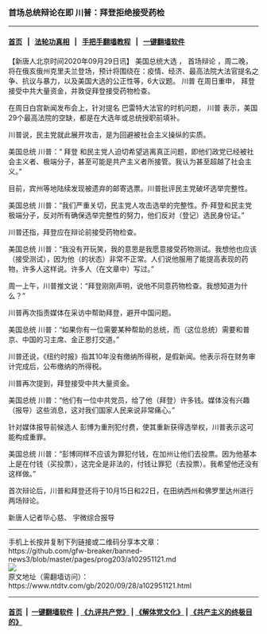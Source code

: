 ### 首场总统辩论在即 川普：拜登拒绝接受药检
------------------------

#### [首页](https://github.com/gfw-breaker/banned-news3/blob/master/README.md) &nbsp;&nbsp;|&nbsp;&nbsp; [法轮功真相](https://github.com/begood0513/basic/blob/master/README.md)  &nbsp;&nbsp;|&nbsp;&nbsp; [手把手翻墙教程](https://github.com/gfw-breaker/guides/wiki)  &nbsp;&nbsp;|&nbsp;&nbsp; [一键翻墙软件](https://github.com/gfw-breaker/nogfw/blob/master/README.md)  



<div><div class="post_content" itemprop="articleBody">
 <p>
  【新唐人北京时间2020年09月29日讯】
  <ok href="https://www.ntdtv.com/gb/美国总统大选.htm">
   美国总统大选
  </ok>
  ，
  <ok href="https://www.ntdtv.com/gb/首场辩论.htm">
   首场辩论
  </ok>
  ，周二晚，将在俄亥俄州克里夫兰登场，预计将围绕在：疫情、经济、最高法院大法官提名之争、抗议与暴力，以及美国大选的公正性等，6大议题。
  <ok href="https://www.ntdtv.com/gb/川普.htm">
   川普
  </ok>
  在周日重申，
  <ok href="https://www.ntdtv.com/gb/拜登.htm">
   拜登
  </ok>
  接受中共大量资金，并敦促拜登接受药物检查。
 </p>
 <p>
  在周日白宫新闻发布会上，针对提名 巴雷特大法官的时机问题，
  <ok href="https://www.ntdtv.com/gb/川普.htm">
   川普
  </ok>
  表示，美国29个最高法院的空缺，都是在大选年或总统授职前填补。
 </p>
 <p>
  川普说，民主党就此展开攻击，是为回避被社会主义操纵的实质。
 </p>
 <p>
  美国总统 川普：“
  <ok href="https://www.ntdtv.com/gb/拜登.htm">
   拜登
  </ok>
  和民主党人迫切希望逃离真正问题，即他们政党已经被社会主义者、极端分子，甚至可能是共产主义者所接管。我认为甚至超越了社会主义。”
 </p>
 <p>
  目前，宾州等地陆续发现被遗弃的邮寄选票。川普批评民主党破坏选举完整性。
 </p>
 <p>
  美国总统 川普：“我们严重关切，民主党人攻击选举的完整性。乔·拜登和民主党极端分子，反对所有确保选举完整性的努力，他们反对（登记）选民身份证。”
 </p>
 <p>
  川普还指，拜登应在辩论前接受药物检查。
 </p>
 <p>
  美国总统 川普：“我没有开玩笑，我的意思是我愿意接受药物测试。我想他也应该（接受测试），因为他（的状态）非常不正常。人们说他服用了能提高表现的药物，许多人这样说。许多人（在文章中）写过。”
 </p>
 <p>
  周一上午，川普推文说：“拜登刚刚声明，说他不同意药物检查。我想知道为什么？”
 </p>
 <p>
  川普再次指责媒体在采访中帮助拜登，避开中国问题。
 </p>
 <p>
  美国总统 川普：“如果你有一位需要某种帮助的总统，而（这位总统）需要和普京、中国的习主席、金正恩打交道。”
 </p>
 <p>
  川普还说，《纽约时报》指其10年没有缴纳所得税，是假新闻。他表示将在财务审计完成后，公布缴纳的所得税。
 </p>
 <p>
  川普再次提到，拜登接受中共大量资金。
 </p>
 <p>
  美国总统 川普：“他们有一位中共党员，给了他（拜登）许多钱。媒体没有兴趣（报导）这些消息，这对我们国家人民来说非常痛心。”
 </p>
 <p>
  针对媒体报导前候选人 彭博为重刑犯付费，使其重新获得选举权，川普表示这可能构成重罪。
 </p>
 <p>
  美国总统 川普：“彭博同样不应该为罪犯付钱，在加州让他们去投票。因为他基本上是在付钱（买投票），这完全是非法的，付钱让罪犯（去投票）。我希望他还没有这样做。”
 </p>
 <p>
  首次辩论后，川普和拜登还将于10月15日和22日，在田纳西州和佛罗里达州进行两场辩论。
 </p>
 <p>
  新唐人记者毕心慈、 宇微综合报导
 </p>
 <div class="single_ad">
 </div>
</div>
</div>
<hr/>
手机上长按并复制下列链接或二维码分享本文章：<br/>
https://github.com/gfw-breaker/banned-news3/blob/master/pages/prog203/a102951121.md <br/>
<a href='https://github.com/gfw-breaker/banned-news3/blob/master/pages/prog203/a102951121.md'><img src='https://github.com/gfw-breaker/banned-news3/blob/master/pages/prog203/a102951121.md.png'/></a> <br/>
原文地址（需翻墙访问）：https://www.ntdtv.com/gb/2020/09/28/a102951121.html


------------------------
#### [首页](https://github.com/gfw-breaker/banned-news3/blob/master/README.md) &nbsp;|&nbsp; [一键翻墙软件](https://github.com/gfw-breaker/nogfw/blob/master/README.md) &nbsp;| [《九评共产党》](https://github.com/gfw-breaker/9ping.md/blob/master/README.md#九评之一评共产党是什么) | [《解体党文化》](https://github.com/gfw-breaker/jtdwh.md/blob/master/README.md) | [《共产主义的终极目的》](https://github.com/gfw-breaker/gczydzjmd.md/blob/master/README.md)


<img src='http://gfw-breaker.win/banned-news3/pages/prog203/a102951121.md' width='0px' height='0px'/>